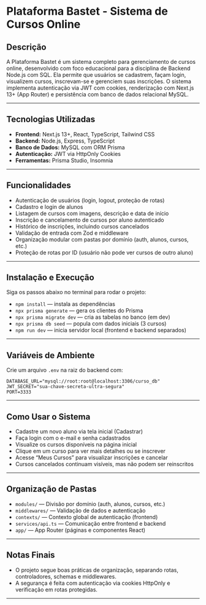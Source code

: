 #  Plataforma Bastet - Sistema de Cursos Online

##  Descrição

A Plataforma Bastet é um sistema completo para gerenciamento de cursos online, desenvolvido com foco educacional para a disciplina de Backend Node.js com SQL. Ela permite que usuários se cadastrem, façam login, visualizem cursos, inscrevam-se e gerenciem suas inscrições. O sistema implementa autenticação via JWT com cookies, renderização com Next.js 13+ (App Router) e persistência com banco de dados relacional MySQL.

---

##  Tecnologias Utilizadas

- **Frontend:** Next.js 13+, React, TypeScript, Tailwind CSS
- **Backend:** Node.js, Express, TypeScript
- **Banco de Dados:** MySQL com ORM Prisma
- **Autenticação:** JWT via HttpOnly Cookies
- **Ferramentas:** Prisma Studio, Insomnia

---

##  Funcionalidades

-  Autenticação de usuários (login, logout, proteção de rotas)
-  Cadastro e login de alunos
-  Listagem de cursos com imagens, descrição e data de início
-  Inscrição e cancelamento de cursos por aluno autenticado
-  Histórico de inscrições, incluindo cursos cancelados
-  Validação de entrada com Zod e middleware
-  Organização modular com pastas por domínio (auth, alunos, cursos, etc.)
-  Proteção de rotas por ID (usuário não pode ver cursos de outro aluno)

---

##  Instalação e Execução

Siga os passos abaixo no terminal para rodar o projeto:

- `npm install` — instala as dependências
- `npx prisma generate` — gera os clientes do Prisma
- `npx prisma migrate dev` — cria as tabelas no banco (em dev)
- `npx prisma db seed` — popula com dados iniciais (3 cursos)
- `npm run dev` — inicia servidor local (frontend e backend separados)

---

##  Variáveis de Ambiente

Crie um arquivo `.env` na raiz do backend com:

```
DATABASE_URL="mysql://root:root@localhost:3306/curso_db"
JWT_SECRET="sua-chave-secreta-ultra-segura"
PORT=3333
```

---

##  Como Usar o Sistema

-  Cadastre um novo aluno via tela inicial (Cadastrar)
-  Faça login com o e-mail e senha cadastrados
-  Visualize os cursos disponíveis na página inicial
-  Clique em um curso para ver mais detalhes ou se inscrever
-  Acesse “Meus Cursos” para visualizar inscrições e cancelar
-  Cursos cancelados continuam visíveis, mas não podem ser reinscritos

---

##  Organização de Pastas

- `modules/` — Divisão por domínio (auth, alunos, cursos, etc.)
- `middlewares/` — Validação de dados e autenticação
- `contexts/` — Contexto global de autenticação (frontend)
- `services/api.ts` — Comunicação entre frontend e backend
- `app/` — App Router (páginas e componentes React)

---

##  Notas Finais

-  O projeto segue boas práticas de organização, separando rotas, controladores, schemas e middlewares.
-  A segurança é feita com autenticação via cookies HttpOnly e verificação em rotas protegidas.

---

